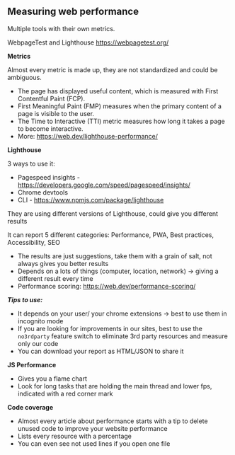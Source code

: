 ## Measuring web performance

Multiple tools with their own metrics.

WebpageTest and Lighthouse
https://webpagetest.org/

**Metrics**

Almost every metric is made up, they are not standardized and could be ambiguous.

- The page has displayed useful content, which is measured with First Contentful Paint (FCP).
- First Meaningful Paint (FMP) measures when the primary content of a page is visible to the user.
- The Time to Interactive (TTI) metric measures how long it takes a page to become interactive.
- More: https://web.dev/lighthouse-performance/

**Lighthouse**

3 ways to use it: 
- Pagespeed insights - https://developers.google.com/speed/pagespeed/insights/
- Chrome devtools
- CLI - https://www.npmjs.com/package/lighthouse

They are using different versions of Lighthouse, could give you different results

It can report 5 different categories: Performance, PWA, Best practices, Accessibility, SEO

- The results are just suggestions, take them with a grain of salt, not always gives you better results
- Depends on a lots of things (computer, location, network) -> giving a different result every time
- Performance scoring: https://web.dev/performance-scoring/

***Tips to use:***
- It depends on your user/ your chrome extensions -> best to use them in incognito mode
- If you are looking for improvements in our sites, best to use the `no3rdparty` feature switch to eliminate 3rd party resources and measure only our code
- You can download your report as HTML/JSON to share it

**JS Performance**

- Gives you a flame chart
- Look for long tasks that are holding the main thread and lower fps, indicated with a red corner mark

**Code coverage**

- Almost every article about performance starts with a tip to delete unused code to improve your website performance
- Lists every resource with a percentage
- You can even see not used lines if you open one file
